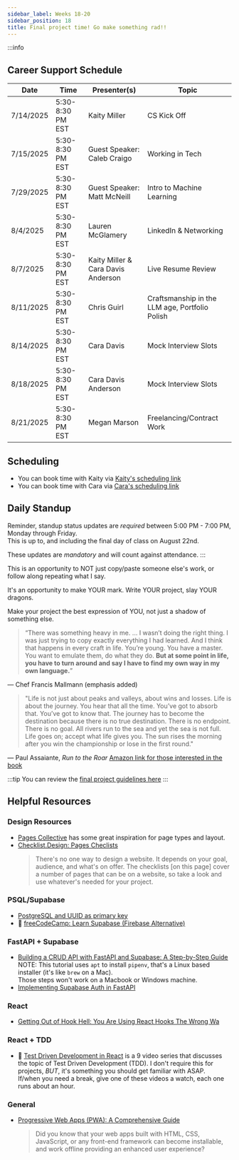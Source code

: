```yaml
---
sidebar_label: Weeks 18-20
sidebar_position: 18
title: Final project time! Go make something rad!!
---
```


<!-- markdownlint-disable no-inline-html -->

:::info

## Career Support Schedule

| Date      | Time             | Presenter(s)                       | Topic                                          |
| --------- | ---------------- | ---------------------------------- | ---------------------------------------------- |
| 7/14/2025 | 5:30-8:30 PM EST | Kaity Miller                       | CS Kick Off                                    |
| 7/15/2025 | 5:30-8:30 PM EST | Guest Speaker: Caleb Craigo        | Working in Tech                                |
| 7/29/2025 | 5:30-8:30 PM EST | Guest Speaker: Matt McNeill        | Intro to Machine Learning                      |
| 8/4/2025  | 5:30-8:30 PM EST | Lauren McGlamery                   | LinkedIn & Networking                          |
| 8/7/2025  | 5:30-8:30 PM EST | Kaity Miller & Cara Davis Anderson | Live Resume Review                             |
| 8/11/2025 | 5:30-8:30 PM EST | Chris Guirl                        | Craftsmanship in the LLM age, Portfolio Polish |
| 8/14/2025 | 5:30-8:30 PM EST | Cara Davis                         | Mock Interview Slots                           |
| 8/18/2025 | 5:30-8:30 PM EST | Cara Davis Anderson                | Mock Interview Slots                           |
| 8/21/2025 | 5:30-8:30 PM EST | Megan Marson                       | Freelancing/Contract Work                      |

## Scheduling

- You can book time with Kaity via [Kaity's scheduling link](https://calendar.app.google/Th5KdtoTWhhJCdX36)
- You can book time with Cara via [Cara's scheduling link](https://calendar.app.google/iRfUcFZ6BK5gcZTK7)

## Daily Standup

Reminder, standup status updates are _required_ between 5:00 PM - 7:00 PM, Monday through Friday.
<br/>This is up to, and including the final day of class on August 22nd.

These updates are _mandatory_ and will count against attendance.
:::

This is an opportunity to NOT just copy/paste someone else's work, or follow along repeating what I say.

It's an opportunity to make YOUR mark. Write YOUR project, slay YOUR dragons.

Make your project the best expression of YOU, not just a shadow of something else.

> “There was something heavy in me. … I wasn’t doing the right thing. I was just trying to copy exactly everything I had learned. And I think that happens in every craft in life. You’re young. You have a master. You want to emulate them, do what they do. **But at some point in life, you have to turn around and say I have to find my own way in my own language.**”

— Chef Francis Mallmann (emphasis added)

> "Life is not just about peaks and valleys, about wins and losses. Life is about the journey. You hear that all the time. You’ve got to absorb that. You’ve got to know that. The journey has to become the destination because there is no true destination. There is no endpoint. There is no goal. All rivers run to the sea and yet the sea is not full. Life goes on; accept what life gives you. The sun rises the morning after you win the championship or lose in the first round."

— Paul Assaiante, _Run to the Roar_ [Amazon link for those interested in the book](https://www.amazon.com/Run-Roar-Coaching-Overcome-Fear/dp/1591844711)

:::tip
You can review the [final project guidelines here](/docs/cohorts/cohort01/final-project/)
:::

## Helpful Resources

### Design Resources

- [Pages Collective](https://pagecollective.com/) has some great inspiration for page types and layout.
- [Checklist.Design: Pages Checlists](https://www.checklist.design/pages-checklists)
  <br/>
  > There's no one way to design a website. It depends on your goal, audience, and what's on offer.
  > The checklists [on this page] cover a number of pages that can be on a website, so take a look and use whatever's needed for your project.

### PSQL/Supabase

- [PostgreSQL and UUID as primary key](https://maciejwalkowiak.com/blog/postgres-uuid-primary-key/)
- :movie_camera: [freeCodeCamp: Learn Supabase (Firebase Alternative)](https://www.youtube.com/watch?v=dU7GwCOgvNY)

### FastAPI + Supabase

- [Building a CRUD API with FastAPI and Supabase: A Step-by-Step Guide](https://blog.theinfosecguy.xyz/building-a-crud-api-with-fastapi-and-supabase-a-step-by-step-guide#heading-integrating-fastapi-with-supabase)
  <br/>NOTE: This tutorial uses `apt` to install `pipenv`, that's a Linux based installer (it's like `brew` on a Mac).
  <br/>Those steps won't work on a Macbook or Windows machine.
- [Implementing Supabase Auth in FastAPI](https://phillyharper.medium.com/implementing-supabase-auth-in-fastapi-63d9d8272c7b)

### React

- [Getting Out of Hook Hell: You Are Using React Hooks The Wrong Wa](https://everyday.codes/react/getting-out-of-hook-hell-you-are-using-react-hooks-the-wrong-way/)

### React + TDD

- :movie_camera: [Test Driven Development in React](https://www.youtube.com/playlist?list=PLXXnezSEtvNMlfJFd1Z2wilxymcOaVl9Q) is a 9 video series that discusses the topic of Test Driven Development (TDD). I don't require this for projects, _BUT_, it's something you should get familiar with ASAP.
  <br/>
  If/when you need a break, give one of these videos a watch, each one runs about an hour.

### General

- [Progressive Web Apps (PWA): A Comprehensive Guide](https://dev.to/udoka033/progressive-web-apps-pwa-a-comprehensive-guide-57ii?ref=dailydev)
  <br/>
  > Did you know that your web apps built with HTML, CSS, JavaScript, or any front-end framework can become installable, and work offline providing an enhanced user experience?

